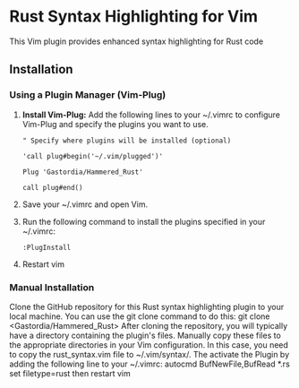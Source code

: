 # Rust Syntax Highlighting for Vim

This Vim plugin provides enhanced syntax highlighting for Rust code

## Installation

### Using a Plugin Manager (Vim-Plug)

1. **Install Vim-Plug:**
   Add the following lines to your ~/.vimrc to configure Vim-Plug and specify the plugins you want to use.
   ```vim
   " Specify where plugins will be installed (optional)

   'call plug#begin('~/.vim/plugged')'

   Plug 'Gastordia/Hammered_Rust'

   call plug#end()
   ```

2. Save your ~/.vimrc and open Vim.
3. Run the following command to install the plugins specified in your ~/.vimrc:
   ```vim
   :PlugInstall
   ```
 4. Restart vim
### Manual Installation
   Clone the GitHub repository for this Rust syntax highlighting plugin to your local machine. You can use the git clone command to do this:
   git clone <Gastordia/Hammered_Rust>
   After cloning the repository, you will typically have a directory containing the plugin's files. Manually copy these files to the appropriate directories in your Vim configuration. In this case, you need to copy the rust_syntax.vim file to ~/.vim/syntax/.
   The activate the Plugin by adding the following line to your  ~/.vimrc:
     autocmd BufNewFile,BufRead *.rs set filetype=rust
  then restart vim
  
  
